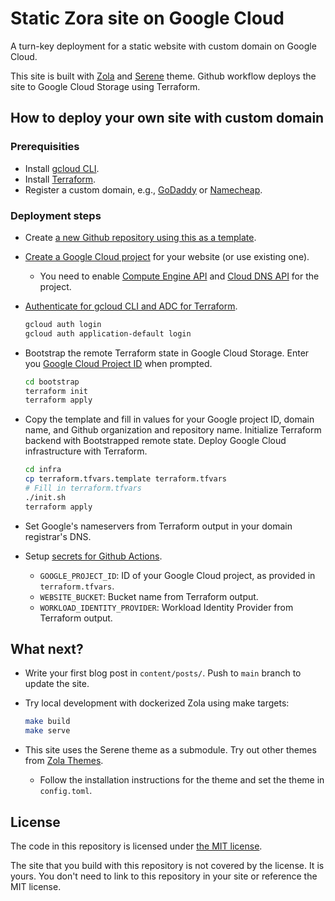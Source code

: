 # Static Zora site on Google Cloud

A turn-key deployment for a static website with custom domain on Google Cloud.

This site is built with [Zola](https://www.getzola.org/) and [Serene](https://github.com/isunjn/serene) theme. Github workflow deploys the site to Google Cloud Storage using Terraform.

## How to deploy your own site with custom domain

### Prerequisities

- Install [gcloud CLI](https://cloud.google.com/sdk/docs/install).
- Install [Terraform](https://developer.hashicorp.com/terraform/install).
- Register a custom domain, e.g., [GoDaddy](https://www.godaddy.com) or [Namecheap](https://www.namecheap.com).

### Deployment steps

- Create [a new Github repository using this as a template](https://docs.github.com/en/repositories/creating-and-managing-repositories/creating-a-repository-from-a-template).
- [Create a Google Cloud project](https://developers.google.com/workspace/guides/create-project) for your website (or use existing one).
  * You need to enable [Compute Engine API](https://console.cloud.google.com/apis/library/compute.googleapis.com) and [Cloud DNS API](https://console.cloud.google.com/apis/api/dns.googleapis.com/overview) for the project.
- [Authenticate for gcloud CLI and ADC for Terraform](https://cloud.google.com/docs/authentication/gcloud).

  ```bash
  gcloud auth login
  gcloud auth application-default login
  ```

- Bootstrap the remote Terraform state in Google Cloud Storage. Enter you [Google Cloud Project ID](https://support.google.com/googleapi/answer/7014113) when prompted.

  ```bash
  cd bootstrap
  terraform init
  terraform apply
  ```

- Copy the template and fill in values for your Google project ID, domain name, and Github organization and repository name. Initialize Terraform backend with Bootstrapped remote state. Deploy Google Cloud infrastructure with Terraform.

  ```bash
  cd infra
  cp terraform.tfvars.template terraform.tfvars
  # Fill in terraform.tfvars
  ./init.sh
  terraform apply
  ```

- Set Google's nameservers from Terraform output in your domain registrar's DNS.

- Setup [secrets for Github Actions](https://docs.github.com/en/actions/security-for-github-actions/security-guides/using-secrets-in-github-actions).
  * `GOOGLE_PROJECT_ID`: ID of your Google Cloud project, as provided in `terraform.tfvars`.
  * `WEBSITE_BUCKET`: Bucket name from Terraform output.
  * `WORKLOAD_IDENTITY_PROVIDER`: Workload Identity Provider from Terraform output.

## What next?

- Write your first blog post in `content/posts/`. Push to `main` branch to update the site.
- Try local development with dockerized Zola using make targets:

  ```bash
  make build
  make serve
  ```

- This site uses the Serene theme as a submodule. Try out other themes from [Zola Themes](https://www.getzola.org/themes/).
  * Follow the installation instructions for the theme and set the theme in `config.toml`.

## License

The code in this repository is licensed under [the MIT license](./LICENSE).

The site that you build with this repository is not covered by the license. It is yours. You don't need to link to this repository in your site or reference the MIT license.
